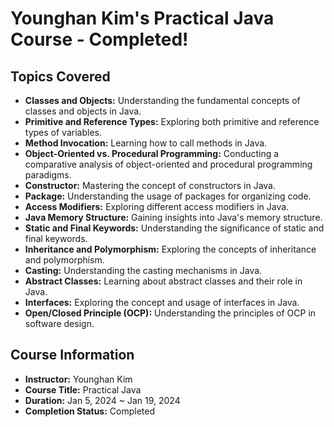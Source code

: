 # Younghan Kim's Practical Java Course - Completed!

## Topics Covered

- **Classes and Objects:** Understanding the fundamental concepts of classes and objects in Java.
- **Primitive and Reference Types:** Exploring both primitive and reference types of variables.
- **Method Invocation:** Learning how to call methods in Java.
- **Object-Oriented vs. Procedural Programming:** Conducting a comparative analysis of object-oriented and procedural programming paradigms.
- **Constructor:** Mastering the concept of constructors in Java.
- **Package:** Understanding the usage of packages for organizing code.
- **Access Modifiers:** Exploring different access modifiers in Java.
- **Java Memory Structure:** Gaining insights into Java's memory structure.
- **Static and Final Keywords:** Understanding the significance of static and final keywords.
- **Inheritance and Polymorphism:** Exploring the concepts of inheritance and polymorphism.
- **Casting:** Understanding the casting mechanisms in Java.
- **Abstract Classes:** Learning about abstract classes and their role in Java.
- **Interfaces:** Exploring the concept and usage of interfaces in Java.
- **Open/Closed Principle (OCP):** Understanding the principles of OCP in software design.

## Course Information

- **Instructor:** Younghan Kim
- **Course Title:** Practical Java
- **Duration:** Jan 5, 2024 ~ Jan 19, 2024
- **Completion Status:** Completed